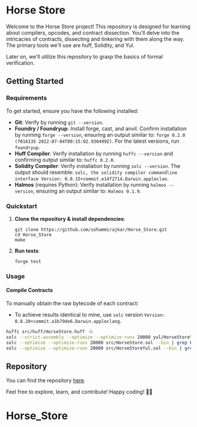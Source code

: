 # Horse Store

Welcome to the Horse Store project! This repository is designed for learning about compilers, opcodes, and contract dissection. You'll delve into the intricacies of contracts, dissecting and tinkering with them along the way. The primary tools we'll use are huff, Solidity, and Yul.

Later on, we'll utilize this repository to grasp the basics of formal verification.

## Getting Started

### Requirements

To get started, ensure you have the following installed:

- **Git**: Verify by running `git --version`.
- **Foundry / Foundryup**: Install forge, cast, and anvil. Confirm installation by running `forge --version`, ensuring an output similar to: `forge 0.2.0 (f016135 2022-07-04T00:15:02.930499Z)`. For the latest versions, run `foundryup`.
- **Huff Compiler**: Verify installation by running `huffc --version` and confirming output similar to: `huffc 0.2.0`.
- **Solidity Compiler**: Verify installation by running `solc --version`. The output should resemble: `solc, the solidity compiler commandline interface Version: 0.8.15+commit.e14f2714.Darwin.appleclan`.
- **Halmos** (requires Python): Verify installation by running `halmos --version`, ensuring an output similar to: `Halmos 0.1.9`.

### Quickstart

1. **Clone the repository & install dependencies**:

   ```
   git clone https://github.com/sohammirajkar/Horse_Store.git
   cd Horse_Store
   make
   ```

2. **Run tests**:

   ```
   forge test
   ```

### Usage

#### Compile Contracts

To manually obtain the raw bytecode of each contract:

- To achieve results identical to mine, use `solc` version `Version: 0.8.20+commit.a1b79de6.Darwin.appleclang`.

```bash
huffc src/huff/HorseStore.huff -b
solc --strict-assembly --optimize --optimize-runs 20000 yul/HorseStoreYul.yul --bin | grep 60 
solc --optimize --optimize-runs 20000 src/HorseStore.sol --bin | grep 60 
solc --optimize --optimize-runs 20000 src/HorseStoreYul.sol --bin | grep 60 
```

## Repository

You can find the repository [here](https://github.com/sohammirajkar/Horse_Store.git).

Feel free to explore, learn, and contribute! Happy coding! 🐴🚀
# Horse_Store
